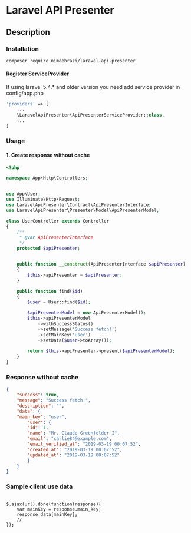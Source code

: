 # Laravel API Presenter

## Description

### Installation

```
composer require nimaebrazi/laravel-api-presenter
```
#### Register ServiceProvider
If using laravel 5.4.* and older version you need add service provider in config/app.php
```php
'providers' => [
    ...
    \LaravelApiPresenter\ApiPresenterServiceProvider::class,
    ...
]
```

### Usage

#### 1. Create response without cache


```php
<?php

namespace App\Http\Controllers;


use App\User;
use Illuminate\Http\Request;
use LaravelApiPresenter\Contract\ApiPresenterInterface;
use LaravelApiPresenter\Presenter\Model\ApiPresenterModel;

class UserController extends Controller
{
    /**
     * @var ApiPresenterInterface
     */
    protected $apiPresenter;


    public function __construct(ApiPresenterInterface $apiPresenter)
    {
        $this->apiPresenter = $apiPresenter;
    }

    public function find($id)
    {
        $user = User::find($id);

        $apiPresenterModel = new ApiPresenterModel();
        $this->apiPresenterModel
            ->withSuccessStatus()
            ->setMessage('Success fetch!')
            ->setMainKey('user')
            ->setData($user->toArray());
        
        return $this->apiPresenter->present($apiPresenterModel);
    }
}

```

### Response without cache

```json
{
    "success": true,
    "message": "Success fetch!",
    "description": "",
    "data": {
    "main_key": "user",
        "user": {
        "id": 1,
        "name": "Mr. Claude Greenfelder I",
        "email": "carlie84@example.com",
        "email_verified_at": "2019-03-19 00:07:52",
        "created_at": "2019-03-19 00:07:52",
        "updated_at": "2019-03-19 00:07:52"
        }
    }
}

```

### Sample client use data

```jquery-css

$.ajax(url).done(function(response){
    var mainKey = response.main_key;
    response.data[mainKey];
    //
});

```
